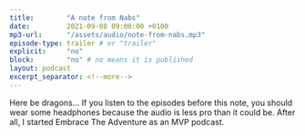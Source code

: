 ```yaml
---
title:        "A note from Nabs"
date:         2021-09-08 09:00:00 +0100
mp3-url:      "/assets/audio/note-from-nabs.mp3"
episode-type: trailer # or "trailer"
explicit:     "no"
block:        "no" # no means it is published
layout: podcast
excerpt_separator: <!--more-->
---
```

Here be dragons... If you listen to the episodes before this note, you should wear some headphones because the audio is less pro than it could be. After all, I started Embrace The Adventure as an MVP podcast.